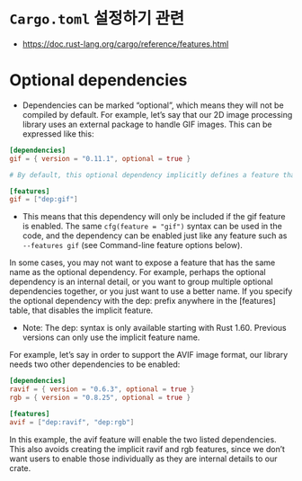 # `Cargo.toml` 설정하기 관련

- https://doc.rust-lang.org/cargo/reference/features.html

# Optional dependencies

- Dependencies can be marked “optional”, which means they will not be compiled by default. For example, let’s say that our 2D image processing library uses an external package to handle GIF images. This can be expressed like this:

```toml
[dependencies]
gif = { version = "0.11.1", optional = true }

# By default, this optional dependency implicitly defines a feature that looks like this:

[features]
gif = ["dep:gif"]
```

- This means that this dependency will only be included if the gif feature is enabled. The same `cfg(feature = "gif")` syntax can be used in the code, and the dependency can be enabled just like any feature such as `--features gif` (see Command-line feature options below).

In some cases, you may not want to expose a feature that has the same name as the optional dependency. For example, perhaps the optional dependency is an internal detail, or you want to group multiple optional dependencies together, or you just want to use a better name. If you specify the optional dependency with the dep: prefix anywhere in the [features] table, that disables the implicit feature.

- Note: The dep: syntax is only available starting with Rust 1.60. Previous versions can only use the implicit feature name.

For example, let’s say in order to support the AVIF image format, our library needs two other dependencies to be enabled:

```toml
[dependencies]
ravif = { version = "0.6.3", optional = true }
rgb = { version = "0.8.25", optional = true }

[features]
avif = ["dep:ravif", "dep:rgb"]
```

In this example, the avif feature will enable the two listed dependencies. This also avoids creating the implicit ravif and rgb features, since we don’t want users to enable those individually as they are internal details to our crate.
